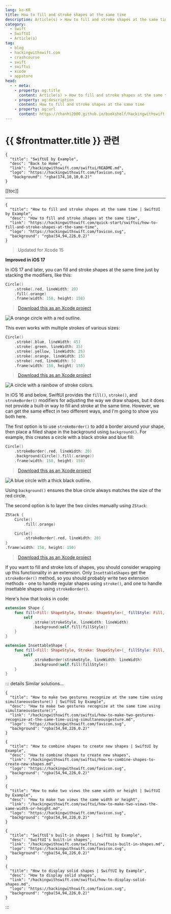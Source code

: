 ```yaml
---
lang: ko-KR
title: How to fill and stroke shapes at the same time
description: Article(s) > How to fill and stroke shapes at the same time
category:
  - Swift
  - SwiftUI
  - Article(s)
tag: 
  - blog
  - hackingwithswift.com
  - crashcourse
  - swift
  - swiftui
  - xcode
  - appstore
head:
  - - meta:
    - property: og:title
      content: Article(s) > How to fill and stroke shapes at the same time
    - property: og:description
      content: How to fill and stroke shapes at the same time
    - property: og:url
      content: https://chanhi2000.github.io/bookshelf/hackingwithswift.com/swiftui/how-to-fill-and-stroke-shapes-at-the-same-time.html
---
```


# {{ $frontmatter.title }} 관련

```component VPCard
{
  "title": "SwiftUI by Example",
  "desc": "Back to Home",
  "link": "/hackingwithswift.com/swiftui/README.md",
  "logo": "https://hackingwithswift.com/favicon.svg",
   "background": "rgba(174,10,10,0.2)"
}
```

[[toc]]

---

```component VPCard
{
  "title": "How to fill and stroke shapes at the same time | SwiftUI by Example",
  "desc": "How to fill and stroke shapes at the same time",
  "link": "https://hackingwithswift.com/quick-start/swiftui/how-to-fill-and-stroke-shapes-at-the-same-time",
  "logo": "https://hackingwithswift.com/favicon.svg",
  "background": "rgba(54,94,226,0.2)"
}
```

> Updated for Xcode 15

**Improved in iOS 17**

In iOS 17 and later, you can fill and stroke shapes at the same time just by stacking the modifiers, like this:

```swift
Circle()
    .stroke(.red, lineWidth: 20)
    .fill(.orange)
    .frame(width: 150, height: 150)
```

> [<FontIcon icon="fas fa-file-zipper"/>Download this as an Xcode project](https://hackingwithswift.com/files/projects/swiftui/how-to-fill-and-stroke-shapes-at-the-same-time-1.zip)

![A orange circle with a red outline.](https://hackingwithswift.com/img/books/quick-start/swiftui/how-to-fill-and-stroke-shapes-at-the-same-time-3~dark.png)

This even works with multiple strokes of various sizes:

```swift
Circle()
    .stroke(.blue, lineWidth: 45)
    .stroke(.green, lineWidth: 35)
    .stroke(.yellow, lineWidth: 25)
    .stroke(.orange, lineWidth: 15)
    .stroke(.red, lineWidth: 5)
    .frame(width: 150, height: 150)
```

> [<FontIcon icon="fas fa-file-zipper"/>Download this as an Xcode project](https://hackingwithswift.com/files/projects/swiftui/how-to-fill-and-stroke-shapes-at-the-same-time-2.zip)

![A circle with a rainbow of stroke colors.](https://hackingwithswift.com/img/books/quick-start/swiftui/how-to-fill-and-stroke-shapes-at-the-same-time-4~dark.png)

In iOS 16 and below, SwiftUI provides the `fill()`, `stroke()`, and `strokeBorder()` modifiers for adjusting the way we draw shapes, but it does not provide a built-in way to fill and stroke at the same time. However, we can get the same effect in two different ways, and I'm going to show you both here.

The first option is to use `strokeBorder()` to add a border around your shape, then place a filled shape in the background using `background()`. For example, this creates a circle with a black stroke and blue fill:

```swift
Circle()
    .strokeBorder(.red, lineWidth: 20)
    .background(Circle().fill(.orange))
    .frame(width: 150, height: 150)
```

> [<FontIcon icon="fas fa-file-zipper"/>Download this as an Xcode project](https://hackingwithswift.com/files/projects/swiftui/how-to-fill-and-stroke-shapes-at-the-same-time-3.zip)

![A blue circle with a thick black outline.](https://hackingwithswift.com/img/books/quick-start/swiftui/how-to-fill-and-stroke-shapes-at-the-same-time-1~dark.png)

Using `background()` ensures the blue circle always matches the size of the red circle.

The second option is to layer the two circles manually using `ZStack`:

```swift
ZStack {
    Circle()
        .fill(.orange)

    Circle()
        .strokeBorder(.red, lineWidth: 20)
}
.frame(width: 150, height: 150)
```

> [<FontIcon icon="fas fa-file-zipper"/>Download this as an Xcode project](https://hackingwithswift.com/files/projects/swiftui/how-to-fill-and-stroke-shapes-at-the-same-time-4.zip)

If you want to fill and stroke lots of shapes, you should consider wrapping up this functionality in an extension. Only `InsettableShapes` get the `strokeBorder()` method, so you should probably write two extension methods - one to handle regular shapes using `stroke()`, and one to handle insettable shapes using `strokeBorder()`.

Here's how that looks in code:

```swift
extension Shape {
    func fill<Fill: ShapeStyle, Stroke: ShapeStyle>(_ fillStyle: Fill, strokeBorder strokeStyle: Stroke, lineWidth: Double = 1) -> some View {
        self
            .stroke(strokeStyle, lineWidth: lineWidth)
            .background(self.fill(fillStyle))
    }
}

extension InsettableShape {
    func fill<Fill: ShapeStyle, Stroke: ShapeStyle>(_ fillStyle: Fill, strokeBorder strokeStyle: Stroke, lineWidth: Double = 1) -> some View {
        self
            .strokeBorder(strokeStyle, lineWidth: lineWidth)
            .background(self.fill(fillStyle))
    }
}
```

::: details Similar solutions…

```component VPCard
{
  "title": "How to make two gestures recognize at the same time using simultaneousGesture() | SwiftUI by Example",
  "desc": "How to make two gestures recognize at the same time using simultaneousGesture()",
  "link": "/hackingwithswift.com/swiftui/how-to-make-two-gestures-recognize-at-the-same-time-using-simultaneousgesture.md",
  "logo": "https://hackingwithswift.com/favicon.svg",
  "background": "rgba(54,94,226,0.2)"
}
```

```component VPCard
{
  "title": "How to combine shapes to create new shapes | SwiftUI by Example",
  "desc": "How to combine shapes to create new shapes",
  "link": "/hackingwithswift.com/swiftui/how-to-combine-shapes-to-create-new-shapes.md",
  "logo": "https://hackingwithswift.com/favicon.svg",
  "background": "rgba(54,94,226,0.2)"
}
```

```component VPCard
{
  "title": "How to make two views the same width or height | SwiftUI by Example",
  "desc": "How to make two views the same width or height",
  "link": "/hackingwithswift.com/swiftui/how-to-make-two-views-the-same-width-or-height.md",
  "logo": "https://hackingwithswift.com/favicon.svg",
  "background": "rgba(54,94,226,0.2)"
}
```

```component VPCard
{
  "title": "SwiftUI's built-in shapes | SwiftUI by Example",
  "desc": "SwiftUI's built-in shapes",
  "link": "/hackingwithswift.com/swiftui/swiftuis-built-in-shapes.md",
  "logo": "https://hackingwithswift.com/favicon.svg",
  "background": "rgba(54,94,226,0.2)"
}
```

```component VPCard
{
  "title": "How to display solid shapes | SwiftUI by Example",
  "desc": "How to display solid shapes",
  "link": "/hackingwithswift.com/swiftui/how-to-display-solid-shapes.md",
  "logo": "https://hackingwithswift.com/favicon.svg",
  "background": "rgba(54,94,226,0.2)"
}
```

:::

